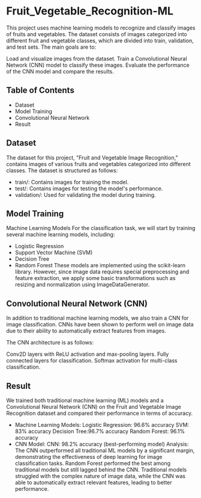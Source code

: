# Fruit_Vegetable_Recognition-ML
This project uses machine learning models to recognize and classify images of fruits and vegetables. The dataset consists of images categorized into different fruit and vegetable classes, which are divided into train, validation, and test sets. The main goals are to:

Load and visualize images from the dataset.
Train a Convolutional Neural Network (CNN) model to classify these images.
Evaluate the performance of the CNN model and compare the results.
## Table of Contents
- Dataset
- Model Training
- Convolutional Neural Network
- Result

## Dataset
The dataset for this project, "Fruit and Vegetable Image Recognition," contains images of various fruits and vegetables categorized into different classes. The dataset is structured as follows:

- train/: Contains images for training the model.
- test/: Contains images for testing the model's performance.
- validation/: Used for validating the model during training.

## Model Training
Machine Learning Models
For the classification task, we will start by training several machine learning models, including:

- Logistic Regression
- Support Vector Machine (SVM)
- Decision Tree
- Random Forest
These models are implemented using the scikit-learn library. However, since image data requires special preprocessing and feature extraction, we apply some basic transformations such as resizing and normalization using ImageDataGenerator.

## Convolutional Neural Network (CNN)
In addition to traditional machine learning models, we also train a CNN for image classification. CNNs have been shown to perform well on image data due to their ability to automatically extract features from images.

The CNN architecture is as follows:

Conv2D layers with ReLU activation and max-pooling layers.
Fully connected layers for classification.
Softmax activation for multi-class classification.

## Result
We trained both traditional machine learning (ML) models and a Convolutional Neural Network (CNN) on the Fruit and Vegetable Image Recognition dataset and compared their performance in terms of accuracy.

- Machine Learning Models:
Logistic Regression: 96.6% accuracy
SVM: 83% accuracy
Decision Tree:96.7% accuracy
Random Forest: 96.1% accuracy
- CNN Model:
CNN: 98.2% accuracy (best-performing model)
Analysis:
The CNN outperformed all traditional ML models by a significant margin, demonstrating the effectiveness of deep learning for image classification tasks.
Random Forest performed the best among traditional models but still lagged behind the CNN.
Traditional models struggled with the complex nature of image data, while the CNN was able to automatically extract relevant features, leading to better performance.
